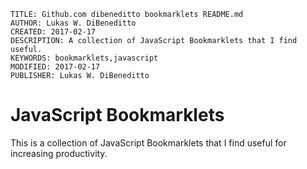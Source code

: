 ```
TITLE: Github.com dibeneditto bookmarklets README.md
AUTHOR: Lukas W. DiBeneditto
CREATED: 2017-02-17
DESCRIPTION: A collection of JavaScript Bookmarklets that I find useful.
KEYWORDS: bookmarklets,javascript
MODIFIED: 2017-02-17
PUBLISHER: Lukas W. DiBeneditto
```

# JavaScript Bookmarklets
This is a collection of JavaScript Bookmarklets that I find useful for increasing productivity.

